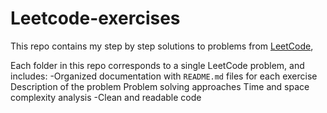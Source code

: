 # Leetcode-exercises
This repo contains my step by step solutions to problems from [LeetCode](https://leetcode.com/),

Each folder in this repo corresponds to a single LeetCode problem, and includes:
-Organized documentation with `README.md` files for each exercise 
Description of the problem
Problem solving approaches
Time and space complexity analysis
-Clean and readable code  
